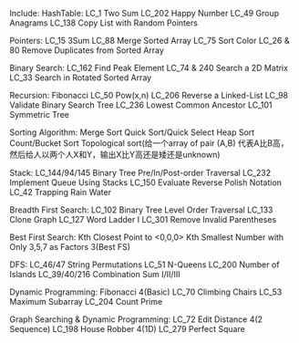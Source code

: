 Include:
HashTable:
	LC_1 Two Sum
	LC_202 Happy Number
	LC_49 Group Anagrams
	LC_138 Copy List with Random Pointers

Pointers:
	LC_15 3Sum
	LC_88 Merge Sorted Array
	LC_75 Sort Color
	LC_26 & 80 Remove Duplicates from Sorted Array

Binary Search:
	LC_162 Find Peak Element
	LC_74 & 240 Search a 2D Matrix
	LC_33 Search in Rotated Sorted Array

Recursion:
	Fibonacci
	LC_50 Pow(x,n)
	LC_206 Reverse a Linked-List
	LC_98 Validate Binary Search Tree
	LC_236 Lowest Common Ancestor
	LC_101 Symmetric Tree

Sorting Algorithm:
	Merge Sort
	Quick Sort/Quick Select
	Heap Sort
	Count/Bucket Sort
	Topological sort(给一个array of pair (A,B) 代表A比B高， 然后给人以两个人X和Y，输出X比Y高还是矮还是unknown)

Stack:
	LC_144/94/145 Binary Tree Pre/In/Post-order Traversal
	LC_232 Implement Queue Using Stacks
	LC_150 Evaluate Reverse Polish Notation
	LC_42 Trapping Rain Water

Breadth First Search:
	LC_102 Binary Tree Level Order Traversal
	LC_133 Clone Graph
	LC_127 Word Ladder I
	LC_301 Remove Invalid Parentheses

Best First Search:
	Kth Closest Point to <0,0,0>
	Kth Smallest Number with Only 3,5,7 as Factors 3(Best FS)

DFS:
	LC_46/47 String Permutations
	LC_51 N-Queens
	LC_200 Number of Islands
	LC_39/40/216 Combination Sum I/II/III

Dynamic Programming:
		Fibonacci			4(Basic)
	LC_70 Climbing Chairs
	LC_53 Maximum Subarray
	LC_204 Count Prime

Graph Searching & Dynamic Programming:
	LC_72 Edit Distance 4(2 Sequence)
	LC_198 House Robber 4(1D)
	LC_279 Perfect Square
